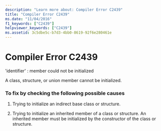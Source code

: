 ```yaml
---
description: "Learn more about: Compiler Error C2439"
title: "Compiler Error C2439"
ms.date: "11/04/2016"
f1_keywords: ["C2439"]
helpviewer_keywords: ["C2439"]
ms.assetid: 3c5dbe5c-b7d3-4bb0-8619-92f6e280461e
---
```

# Compiler Error C2439

'identifier' : member could not be initialized

A class, structure, or union member cannot be initialized.

### To fix by checking the following possible causes

1. Trying to initialize an indirect base class or structure.

1. Trying to initialize an inherited member of a class or structure. An inherited member must be initialized by the constructor of the class or structure.
